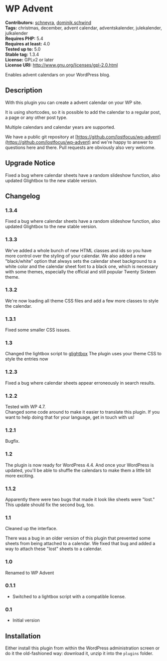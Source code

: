 # WP Advent 
**Contributors:** [schneyra](https://profiles.wordpress.org/schneyra), [dominik.schwind](https://profiles.wordpress.org/dominikschwind-1)  
**Tags:** christmas, december, advent calendar, adventskalender, julekalender, julkalender  
**Requires PHP:** 5.4  
**Requires at least:** 4.0  
**Tested up to:** 5.0  
**Stable tag:** 1.3.4  
**License:** GPLv2 or later  
**License URI:** http://www.gnu.org/licenses/gpl-2.0.html  

Enables advent calendars on your WordPress blog.


## Description 
With this plugin you can create a advent calendar on your WP site.

It is using shortcodes, so it is possible to add the calendar to a regular post, a page or any other post type.

Multiple calendars and calendar years are supported.

We have a public git repository at [https://github.com/lostfocus/wp-advent](https://github.com/lostfocus/wp-advent) and we're happy to answer to questions here and there.
Pull requests are obviously also very welcome.


## Upgrade Notice 
Fixed a bug where calendar sheets have a random slideshow function, also updated Glightbox to the new stable version.

## Changelog 

### 1.3.4
Fixed a bug where calendar sheets have a random slideshow function, also updated Glightbox to the new stable version.

### 1.3.3
We've added a whole bunch of new HTML classes and ids so you have more control over the styling of your calendar.
We also added a new "black/white" option that always sets the calendar sheet background to a white color and the calendar sheet
font to a black one, which is necessary with some themes, especially the official and still popular Twenty Sixteen theme. 

### 1.3.2
We're now loading all theme CSS files and add a few more classes to style the calendar.

### 1.3.1
Fixed some smaller CSS issues.

### 1.3 
Changed the lightbox script to [glightbox](https://github.com/mcstudios/glightbox)
The plugin uses your theme CSS to style the entries now


### 1.2.3 
Fixed a bug where calendar sheets appear erroneously in search results.


### 1.2.2 
Tested with WP 4.7.  
Changed some code around to make it easier to translate this plugin. If you want to help doing that for your language, get in touch with us!


### 1.2.1 
Bugfix.


### 1.2 
The plugin is now ready for WordPress 4.4.
And once your WordPress is updated, you'll be able to shuffle the calendars to make them a little bit more exciting.


### 1.1.2 
Apparently there were two bugs that made it look like sheets were "lost." This update should fix the second bug, too.


### 1.1 
Cleaned up the interface.

There was a bug in an older version of this plugin that prevented some sheets from being attached to a calendar.
We fixed that bug and added a way to attach these "lost" sheets to a calendar.


### 1.0 
Renamed to WP Advent


### 0.1.1 
* Switched to a lightbox script with a compatible license.


### 0.1 
* Initial version


## Installation 
Either install this plugin from within the WordPress administration screen or do it the old-fashioned way: download it, unzip it into the `plugins` folder.